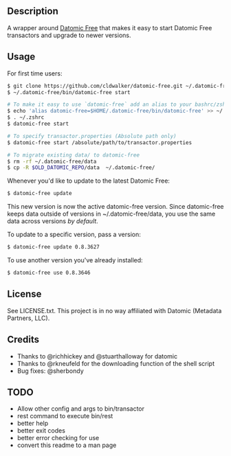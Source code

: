 ## Description
A wrapper around [Datomic Free](http://downloads.datomic.com/free.html) that makes it easy to
start Datomic Free transactors and upgrade to newer versions.

## Usage

For first time users:

```sh
$ git clone https://github.com/cldwalker/datomic-free.git ~/.datomic-free
$ ~/.datomic-free/bin/datomic-free start

# To make it easy to use `datomic-free` add an alias to your bashrc/zshrc
$ echo 'alias datomic-free=$HOME/.datomic-free/bin/datomic-free' >> ~/.zshrc
$ . ~/.zshrc
$ datomic-free start

# To specify transactor.properties (Absolute path only)
$ datomic-free start /absolute/path/to/transactor.properties

# To migrate existing data/ to datomic-free
$ rm -rf ~/.datomic-free/data
$ cp -R $OLD_DATOMIC_REPO/data  ~/.datomic-free/
```

Whenever you'd like to update to the latest Datomic Free:

```sh
$ datomic-free update
```

This new version is now the active datomic-free version. Since datomic-free keeps data outside
of versions in ~/.datomic-free/data, you use the same data across versions *by default*.

To update to a specific version, pass a version:

```sh
$ datomic-free update 0.8.3627
```

To use another version you've already installed:

```sh
$ datomic-free use 0.8.3646
```

## License
See LICENSE.txt. This project is in no way affiliated with Datomic (Metadata Partners, LLC).

## Credits
* Thanks to @richhickey and @stuarthalloway for datomic
* Thanks to @rkneufeld for the downloading function of the shell script
* Bug fixes: @sherbondy

## TODO
* Allow other config and args to bin/transactor
* rest command to execute bin/rest
* better help
* better exit codes
* better error checking for use
* convert this readme to a man page
